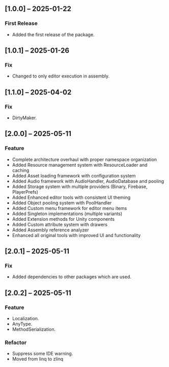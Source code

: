 ## [1.0.0] – 2025-01-22
### First Release
- Added the first release of the package.
## [1.0.1] – 2025-01-26
### Fix
- Changed to only editor execution in assembly.
## [1.1.0] – 2025-04-02
### Fix
- DirtyMaker.
## [2.0.0] – 2025-05-11
### Feature
- Complete architecture overhaul with proper namespace organization
- Added Resource management system with ResourceLoader<T> and caching
- Added Asset loading framework with configuration system
- Added Audio framework with AudioHandler, AudioDatabase and pooling
- Added Storage system with multiple providers (Binary, Firebase, PlayerPrefs)
- Added Enhanced editor tools with consistent UI theming
- Added Object pooling system with PoolHandler<T>
- Added Custom menu framework for editor menu items
- Added Singleton implementations (multiple variants)
- Added Extension methods for Unity components
- Added Custom attribute system with drawers
- Added Assembly reference analyzer
- Enhanced all original tools with improved UI and functionality
## [2.0.1] – 2025-05-11
### Fix
- Added dependencies to other packages which are used.
## [2.0.2] – 2025-05-11
### Feature
- Localization.
- AnyType.
- MethodSerialization.
### Refactor
- Suppress some IDE warning.
- Moved from linq to zlinq
